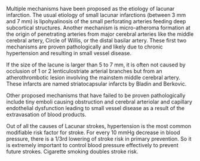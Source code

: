 Multiple mechanisms have been proposed as the etiology of lacunar infarction. The usual etiology of small lacunar infarctions (between 3 mm and 7 mm) is lipohyalinosis of the small perforating arteries feeding deep subcortical structures. Another mechanism is micro-atheroma formation at the origin of penetrating arteries from major cerebral arteries like the middle cerebral artery, Circle of Willis, or the distal basilar artery. These first two mechanisms are proven pathologically and likely due to chronic hypertension and resulting in small vessel disease.

If the size of the lacune is larger than 5 to 7 mm, it is often not caused by occlusion of 1 or 2 lenticulostriate arterial branches but from an atherothrombotic lesion involving the mainstem middle cerebral artery. These infarcts are named striatocapsular infarcts by Bladin and Berkovic.

Other proposed mechanisms that have failed to be proven pathologically include tiny emboli causing obstruction and cerebral arteriolar and capillary endothelial dysfunction leading to small vessel disease as a result of the extravasation of blood products.

Out of all the causes of Lacunar strokes, hypertension is the most common modifiable risk factor for stroke. For every 10 mmHg decrease in blood pressure, there is a 1/3rd lowering of stroke risk in primary prevention. So it is extremely important to control blood pressure effectively to prevent future strokes. Cigarette smoking doubles stroke risk.